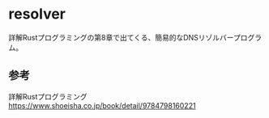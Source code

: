 # resolver

詳解Rustプログラミングの第8章で出てくる、簡易的なDNSリゾルバープログラム。

## 参考

詳解Rustプログラミング
https://www.shoeisha.co.jp/book/detail/9784798160221